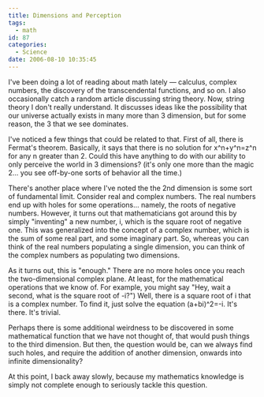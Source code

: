 ```yaml
---
title: Dimensions and Perception
tags:
  - math
id: 87
categories:
  - Science
date: 2006-08-10 10:35:45
---
```


I've been doing a lot of reading about math lately — calculus, complex numbers, the discovery of the transcendental functions, and so on. I also occasionally catch a random article discussing string theory. Now, string theory I don't really understand. It discusses ideas like the possibility that our universe actually exists in many more than 3 dimension, but for some reason, the 3 that we see dominates.
<!--more-->
I've noticed a few things that could be related to that. First of all, there is Fermat's theorem. Basically, it says that there is no solution for x^n+y^n=z^n for any n greater than 2\. Could this have anything to do with our ability to only perceive the world in 3 dimensions? (it's only one more than the magic 2... you see off-by-one sorts of behavior all the time.)

There's another place where I've noted the the 2nd dimension is some sort of fundamental limit. Consider real and complex numbers. The real numbers end up with holes for some operations... namely, the roots of negative numbers. However, it turns out that mathematicians got around this by simply "inventing" a new number, i, which is the square root of negative one. This was generalized into the concept of a complex number, which is the sum of some real part, and some imaginary part. So, whereas you can think of the real numbers populating a single dimension, you can think of the complex numbers as populating two dimensions.

As it turns out, this is "enough." There are no more holes once you reach the two-dimensional complex plane. At least, for the mathematical operations that we know of. For example, you might say "Hey, wait a second, what is the square root of -i?") Well, there is a square root of i that is a complex number. To find it, just solve the equation (a+bi)^2=-i. It's there. It's trivial.

Perhaps there is some additional weirdness to be discovered in some mathematical function that we have not thought of, that would push things to the third dimension. But then, the question would be, can we always find such holes, and require the addition of another dimension, onwards into infinite dimensionality?

At this point, I back away slowly, because my mathematics knowledge is simply not complete enough to seriously tackle this question.